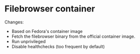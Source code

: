 # Filebrowser container

Changes:
- Based on Fedora's container image
- Fetch the filebrowser binary from the official container image.
- Run unprivileged
- Disable healthchecks (too frequent by default)
